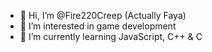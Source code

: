 - 👋 Hi, I’m @Fire220Creep (Actually Faya)
- 👀 I’m interested in game development
- 🌱 I’m currently learning JavaScript, C++ & C

<!---
Fire220Creep/Fire220Creep is a ✨ special ✨ repository because its `README.md` (this file) appears on your GitHub profile.
You can click the Preview link to take a look at your changes.
--->
